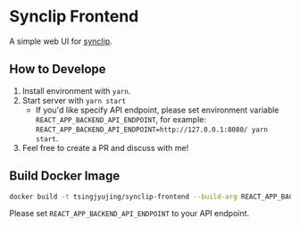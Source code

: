 # Synclip Frontend

A simple web UI for [synclip](https://github.com/TsingJyujing/synclip).

## How to Develope

1. Install environment with `yarn`.
2. Start server with `yarn start`
    - If you'd like specify API endpoint, please set environment variable `REACT_APP_BACKEND_API_ENDPOINT`, for example: `REACT_APP_BACKEND_API_ENDPOINT=http://127.0.0.1:8080/ yarn start`.
3. Feel free to create a PR and discuss with me!

## Build Docker Image

```bash
docker build -t tsingjyujing/synclip-frontend --build-arg REACT_APP_BACKEND_API_ENDPOINT=http://127.0.0.1:8080/ .
```

Please set `REACT_APP_BACKEND_API_ENDPOINT` to your API endpoint.
